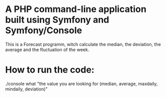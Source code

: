# A PHP command-line application built using Symfony and Symfony/Console

This is a Forecast programm, witch calculate the median, the deviation, the average and the fluctuation of the week.


#  How to run the code:
 ./console what "the value you are looking for (median, average, maxdaily, mindaily, deviation)"


